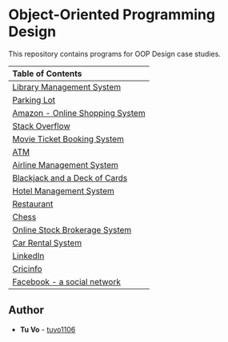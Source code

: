 # Object-Oriented Programming Design

This repository contains programs for OOP Design case studies.
  
| Table of Contents                                    | 
| :----------------------------------------------------| 
| [Library Management System](./library)               | 
| [Parking Lot](./parking_lot)                         | 
| [Amazon - Online Shopping System](./online_shopping) |
| [Stack Overflow](./stack_overflow)                   | 
| [Movie Ticket Booking System](./movie_ticket)        |
| [ATM](./atm)                                         |
| [Airline Management System](./airline)               |
| [Blackjack and a Deck of Cards](./blackjack)         |
| [Hotel Management System](./hotel)                   |
| [Restaurant](./restaurant)                           |
| [Chess](./chess)                                     |
| [Online Stock Brokerage System](./brokerage)         |
| [Car Rental System](./car_rental)                    |
| [LinkedIn](./linkedin)                               |
| [Cricinfo](./cricinfo)                               |
| [Facebook - a social network](./)                    |


## Author

- **Tu Vo** - [tuvo1106](https://github.com/tuvo1106)
